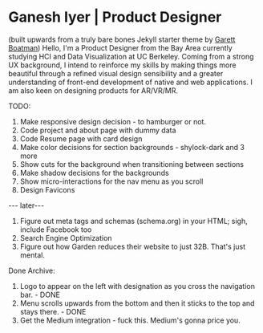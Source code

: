# Ganesh Iyer | Product Designer
(built upwards from a truly bare bones Jekyll starter theme by [Garett Boatman](https://garrettboatman.com/))
Hello,
I'm a Product Designer from the Bay Area currently studying HCI and Data Visualization at UC Berkeley. Coming from a strong UX background, I intend to reinforce my skills by making things more beautiful through a refined visual design sensibility and a greater understanding of front-end development of native and web applications. I am also keen on designing products for AR/VR/MR.

TODO:
1. Make responsive design decision - to hamburger or not.
2. Code project and about page with dummy data
3. Code Resume page with card design
4. Make color decisions for section backgrounds - shylock-dark and 3 more
5. Show cuts for the background when transitioning between sections
6. Make shadow decisions for the backgrounds
7. Show micro-interactions for the nav menu as you scroll
8. Design Favicons


--- later---
1. Figure out meta tags and schemas (schema.org) in your HTML; sigh, include Facebook too
2. Search Engine Optimization
3. Figure out how Garden reduces their website to just 32B. That's just mental.

Done Archive:
1. Logo to appear on the left with designation as you cross the navigation bar. - DONE
2. Menu scrolls upwards from the bottom and then it sticks to the top and stays there. - DONE
3. Get the Medium integration - fuck this. Medium's gonna price you.
